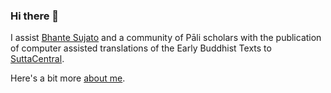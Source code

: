 ### Hi there 👋

I assist [Bhante Sujato](https://en.wikipedia.org/wiki/Bhante_Sujato) and a community of Pāli scholars with the publication of computer assisted translations of the Early Buddhist Texts to [SuttaCentral](https://suttacentral.net/).

Here's a bit more [about me](https://www.linkedin.com/in/carmi-cronje-68a590104/).

<!--
**ccronje/ccronje** is a ✨ _special_ ✨ repository because its `README.md` (this file) appears on your GitHub profile.

Here are some ideas to get you started:

- 🔭 I’m currently working on ...
- 🌱 I’m currently learning ...
- 👯 I’m looking to collaborate on ...
- 🤔 I’m looking for help with ...
- 💬 Ask me about ...
- 📫 How to reach me: ...
- 😄 Pronouns: ...
- ⚡ Fun fact: ...
-->
